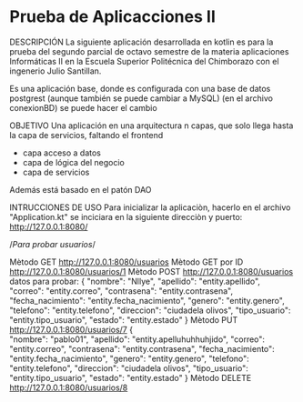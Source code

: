 ﻿# Prueba de Aplicacciones II
 
 DESCRIPCIÓN
 La siguiente aplicación desarrollada en kotlin es para la prueba del segundo parcial de octavo semestre de la materia aplicaciones Informáticas II en la Escuela Superior Politécnica del Chimborazo con el ingenerio Julio Santillan.
 
 Es una aplicación base, donde es configurada con una base de datos postgrest (aunque también se puede cambiar a MySQL) (en el archivo conexionBD) se puede hacer el cambio
 
 OBJETIVO
 Una aplicación en una arquitectura n capas, que solo llega hasta la capa de servicios, faltando el frontend
 - capa acceso a datos
 - capa de lógica del negocio
 - capa de servicios

Además está basado en el patón DAO
 
 
 INTRUCCIONES DE USO
 Para inicializar la aplicaciòn, hacerlo en el archivo "Application.kt"
 se inciciara en la siguiente direcciòn y puerto: http://127.0.0.1:8080/
 
 /*Para probar usuarios*/
 
 Mètodo GET http://127.0.0.1:8080/usuarios
 Mètodo GET por ID http://127.0.0.1:8080/usuarios/1
 Mètodo POST http://127.0.0.1:8080/usuarios datos para probar:
 {
    "nombre": "Nllye",
     "apellido": "entity.apellido",
     "correo": "entity.correo",
     "contrasena": "entity.contrasena",
     "fecha_nacimiento": "entity.fecha_nacimiento",
     "genero": "entity.genero",
     "telefono": "entity.telefono",
     "direccion": "ciudadela olivos",
     "tipo_usuario": "entity.tipo_usuario",
     "estado": "entity.estado"
}
Mètodo PUT http://127.0.0.1:8080/usuarios/7
{  
    "nombre": "pablo01",
     "apellido": "entity.apelluhuhhuhjido",
     "correo": "entity.correo",
     "contrasena": "entity.contrasena",
     "fecha_nacimiento": "entity.fecha_nacimiento",
     "genero": "entity.genero",
     "telefono": "entity.telefono",
     "direccion": "ciudadela olivos",
     "tipo_usuario": "entity.tipo_usuario",
     "estado": "entity.estado"
}
Mètodo DELETE http://127.0.0.1:8080/usuarios/8


